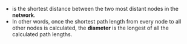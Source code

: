 - is the shortest distance between the two most distant nodes in the **network**. 
- In other words, once the shortest path length from every node to all other nodes is calculated, the **diameter** is the longest of all the calculated path lengths.
